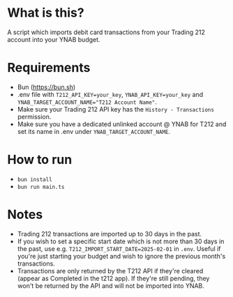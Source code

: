 # What is this?
A script which imports debit card transactions from your Trading 212 account into your YNAB budget.

# Requirements
- Bun (https://bun.sh)
- .env file with `T212_API_KEY=your_key`, `YNAB_API_KEY=your_key` and `YNAB_TARGET_ACCOUNT_NAME="T212 Account Name"`.
- Make sure your Trading 212 API key has the `History - Transactions` permission.
- Make sure you have a dedicated unlinked account @ YNAB for T212 and set its name in .env under `YNAB_TARGET_ACCOUNT_NAME`.

# How to run
- `bun install`
- `bun run main.ts`

# Notes
- Trading 212 transactions are imported up to 30 days in the past.
- If you wish to set a specific start date which is not more than 30 days in the past, use e.g. `T212_IMPORT_START_DATE=2025-02-01` in `.env`.
Useful if you're just starting your budget and wish to ignore the previous month's transactions.
- Transactions are only returned by the T212 API if they're cleared (appear as Completed in the t212 app). If they're still pending, they won't be returned by the API and will not be imported into YNAB.
